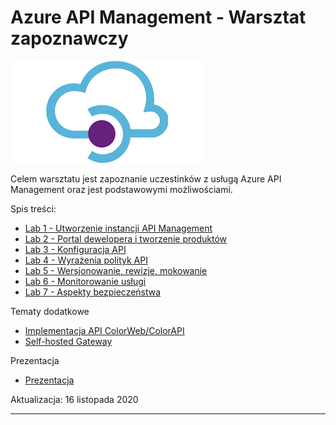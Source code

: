 # Azure API Management - Warsztat zapoznawczy

![APIM](Images/APIM.png)

Celem warsztatu jest zapoznanie uczestinków z usługą Azure API Management oraz jest podstawowymi możliwościami.

Spis treści:

- [Lab 1 - Utworzenie instancji API Management](apimanagement-1.md)
- [Lab 2 - Portal dewelopera i tworzenie produktów](apimanagement-2.md)
- [Lab 3 - Konfiguracja API](apimanagement-3.md)
- [Lab 4 - Wyrażenia polityk API](apimanagement-4.md)
- [Lab 5 - Wersjonowanie, rewizje, mokowanie](apimanagement-5.md)
- [Lab 6 - Monitorowanie usługi](apimanagement-6.md)
- [Lab 7 - Aspekty bezpieczeństwa](apimanagement-7.md)

Tematy dodatkowe

- [Implementacja API ColorWeb/ColorAPI](apimanagement-A.md)
- [Self-hosted Gateway](apimanagement-C.md)

Prezentacja

- [Prezentacja](/slides/APIM.pptx)

Aktualizacja: 16 listopada 2020

---
